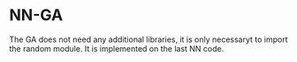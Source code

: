# NN-GA

The GA does not need any additional libraries, it is only necessaryt to import the random module. 
It is implemented on the last NN code.
